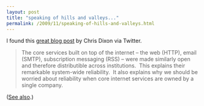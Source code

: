 ```yaml
---
layout: post
title: "speaking of hills and valleys..."
permalink: /2009/11/speaking-of-hills-and-valleys.html
---
```


<p>I found this <a href="http://cdixon.org/?p=1293">great blog post</a> by Chris Dixon via Twitter.</p>

<blockquote>The core services built on top of the internet – the web (HTTP), email (SMTP), subscription messaging (RSS) – were made similarly open and therefore distributible across institutions.&#0160; This explains their remarkable system-wide reliability. &#0160;It also explains why we should be worried about reliability when core internet services are owned by a single company.</blockquote>

<p>(<a href="http://www.sippey.com/2009/11/hills-and-valleys.html">See also</a>.)</p>


